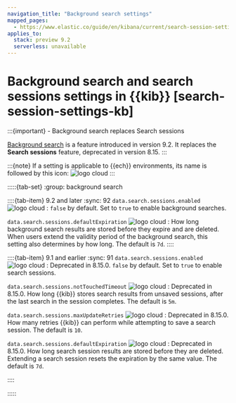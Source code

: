 ```yaml
---
navigation_title: "Background search settings"
mapped_pages:
  - https://www.elastic.co/guide/en/kibana/current/search-session-settings-kb.html
applies_to:
  stack: preview 9.2
  serverless: unavailable
---
```


# Background search and search sessions settings in {{kib}} [search-session-settings-kb]

:::{important} - Background search replaces Search sessions

[Background search](docs-content://explore-analyze/discover/background-search.md) is a feature introduced in version 9.2. It replaces the **Search sessions** feature, deprecated in version 8.15.
:::

:::{note}
If a setting is applicable to {{ech}} environments, its name is followed by this icon: ![logo cloud](https://doc-icons.s3.us-east-2.amazonaws.com/logo_cloud.svg "Supported on Elastic Cloud Hosted")
:::

:::::{tab-set}
:group: background search

::::{tab-item} 9.2 and later
:sync: 92
`data.search.sessions.enabled` ![logo cloud](https://doc-icons.s3.us-east-2.amazonaws.com/logo_cloud.svg "Supported on {{ech}}")
:   `false` by default. Set to `true` to enable background searches.

`data.search.sessions.defaultExpiration` ![logo cloud](https://doc-icons.s3.us-east-2.amazonaws.com/logo_cloud.svg "Supported on {{ech}}")
:   How long background search results are stored before they expire and are deleted. When users extend the validity period of the background search, this setting also determines by how long. The default is `7d`.
::::

::::{tab-item} 9.1 and earlier
:sync: 91
`data.search.sessions.enabled` ![logo cloud](https://doc-icons.s3.us-east-2.amazonaws.com/logo_cloud.svg "Supported on {{ech}}")
:   Deprecated in 8.15.0. `false` by default. Set to `true` to enable search sessions.

`data.search.sessions.notTouchedTimeout` ![logo cloud](https://doc-icons.s3.us-east-2.amazonaws.com/logo_cloud.svg "Supported on {{ech}}")
:   Deprecated in 8.15.0. How long {{kib}} stores search results from unsaved sessions, after the last search in the session completes. The default is `5m`.

`data.search.sessions.maxUpdateRetries` ![logo cloud](https://doc-icons.s3.us-east-2.amazonaws.com/logo_cloud.svg "Supported on {{ech}}")
:   Deprecated in 8.15.0. How many retries {{kib}} can perform while attempting to save a search session. The default is `10`.

`data.search.sessions.defaultExpiration` ![logo cloud](https://doc-icons.s3.us-east-2.amazonaws.com/logo_cloud.svg "Supported on {{ech}}")
:   Deprecated in 8.15.0. How long search session results are stored before they are deleted. Extending a search session resets the expiration by the same value. The default is `7d`.

::::

:::::